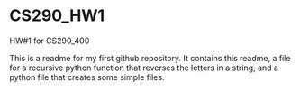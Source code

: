# CS290_HW1
HW#1 for CS290_400

This is a readme for my first github repository.  It contains this readme, a file for a recursive python function that reverses the letters in a string, and a python file that creates some simple files.
